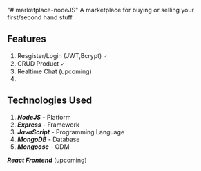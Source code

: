 "# marketplace-nodeJS" 
A marketplace for buying or selling your first/second hand stuff. 

## Features
1. Resgister/Login (JWT,Bcrypt) 🗸
2. CRUD Product 🗸
3. Realtime Chat (upcoming)
4. 


## Technologies Used

1. **_NodeJS_** - Platform
2. **_Express_** - Framework
3. **_JavaScript_** - Programming Language
4. **_MongoDB_** - Database
5. **_Mongoose_** - ODM

**_React Frontend_** (upcoming)